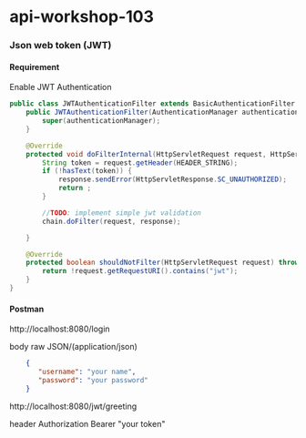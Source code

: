 # api-workshop-103

### Json web token (JWT)
#### Requirement
Enable JWT Authentication

```java
public class JWTAuthenticationFilter extends BasicAuthenticationFilter {
    public JWTAuthenticationFilter(AuthenticationManager authenticationManager) {
        super(authenticationManager);
    }

    @Override
    protected void doFilterInternal(HttpServletRequest request, HttpServletResponse response, FilterChain chain) throws IOException, ServletException {
        String token = request.getHeader(HEADER_STRING);
        if (!hasText(token)) {
            response.sendError(HttpServletResponse.SC_UNAUTHORIZED);
            return ;
        }

        //TODO: implement simple jwt validation
        chain.doFilter(request, response);

    }

    @Override
    protected boolean shouldNotFilter(HttpServletRequest request) throws ServletException {
        return !request.getRequestURI().contains("jwt");
    }
}
```

#### Postman

http://localhost:8080/login

body
 raw JSON/(application/json)
 ```json
     {
     	"username": "your name",
     	"password": "your password"
     }
 ```
http://localhost:8080/jwt/greeting

header
Authorization Bearer "your token"